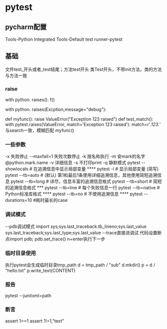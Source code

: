 # pytest 
## pycharm配置
Tools-Python Integrated Tools-Default test runner-pytest
## 基础
文件test_开头或者_test结尾；方法test开头
类Test开头，不带init方法，类的方法与方法一致
### raise
with python. raises():
    f()
    
    
with python. raises(Excption,message="debug"):

def myfunc():
    raise ValueError("Exception 123 raised")
def test_match():
    with pytest.raises(ValueError, match='Exception 123 raised'):
    match=r'.*123.*'   与search一致，模糊匹配
        myfunc()


### 一些参数
-x 失败停止
--maxfail=1 失败次数停止
-k 按名称执行
-m 安mark的名字  @python.mark.name
-v 详细信息
-s 不打印print
-q 静默模式
pytest --showlocals # 在追溯信息中显示局部变量   ****
pytest -l           # 显示局部变量 (简写)
pytest --tb=auto    # (默认) 第1和最后1条使用详细追溯信息，其他使用简短追溯信息
pytest --tb=long    # 详尽，信息丰富的追溯信息格式
pytest --tb=short   # 简短的追溯信息格式  ***
pytest --tb=line    # 每个失败信息一行
pytest --tb=native  # Python标准库格式  ****
pytest --tb=no      # 不使用追溯信息   ****
pytest --durations=10 #耗时最长的case
### 调试模式
--pdb调试模式
import sys;sys.last_traceback.tb_lineno;sys.last_value
sys.last_traceback;sys.last_type;sys.last_value
--trace直接进调试
代码设置断点import pdb; pdb.set_trace()
n+enter执行下一步


### 临时目录使用
执行pytest会生成临时目录tmp_path
d = tmp_path / "sub"
d.mkdir()
p = d / "hello.txt"
p.write_text(CONTENT)
### 报告
pytest --junitxml=path

### 断言
assert 1==1
assert 1!=1,"text"
